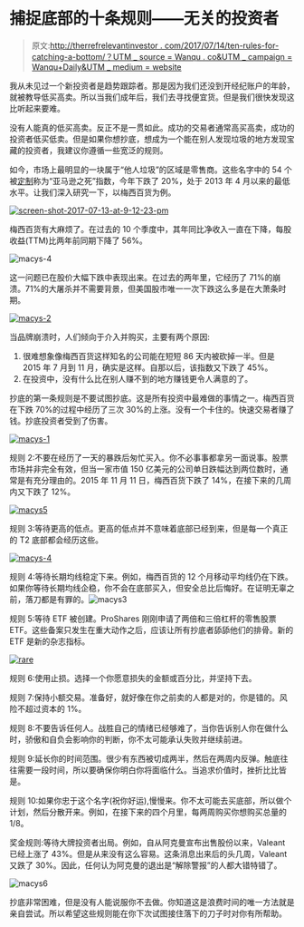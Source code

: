 # 捕捉底部的十条规则——无关的投资者

> 原文:[http://therrefrelevantinvestor . com/2017/07/14/ten-rules-for-catching-a-bottom/？UTM _ source = Wanqu . co&UTM _ campaign = Wanqu+Daily&UTM _ medium = website](http://theirrelevantinvestor.com/2017/07/14/ten-rules-for-catching-a-bottom/?utm_source=wanqu.co&utm_campaign=Wanqu+Daily&utm_medium=website)



我从未见过一个新投资者是趋势跟踪者。那是因为我们还没到开经纪账户的年龄，就被教导低买高卖。所以当我们成年后，我们去寻找便宜货。但是我们很快发现这比听起来要难。

没有人能真的低买高卖。反正不是一贯如此。成功的交易者通常高买高卖，成功的投资者低买低卖。但是如果你想抄底，想成为一个能在别人发现垃圾的地方发现宝藏的投资者，我建议你遵循一些宽泛的规则。

如今，市场上最明显的一块属于“他人垃圾”的区域是零售商。这些名字中的 54 个被[定制](https://twitter.com/bespokeinvest)称为“亚马逊之死”指数，今年下跌了 20%，处于 2013 年 4 月以来的最低水平。让我们深入研究一下，以梅西百货为例。

[![screen-shot-2017-07-13-at-9-12-23-pm](../Images/140c2cefdd4ee2516c3a2aec131c888c.png)](http://theirrelevantinvestor.com/wp-content/uploads/2017/07/Screen-Shot-2017-07-13-at-9.12.23-PM.png)

梅西百货有大麻烦了。在过去的 10 个季度中，其年同比净收入一直在下降，每股收益(TTM)比两年前同期下降了 56%。

![macys-4](../Images/1fb02c1f52cbda9ce1e58e5b02959530.png)

这一问题已在股价大幅下跌中表现出来。在过去的两年里，它经历了 71%的崩溃。71%的大屠杀并不需要背景，但美国股市唯一一次下跌这么多是在大萧条时期。

[![macys-2](../Images/00501c25f39a37f7455faefddb7f2ea1.png)](http://theirrelevantinvestor.com/wp-content/uploads/2017/07/macys-2.jpg)

当品牌崩溃时，人们倾向于介入并购买，主要有两个原因:

1.  很难想象像梅西百货这样知名的公司能在短短 86 天内被砍掉一半。但是 2015 年 7 月到 11 月，确实是这样。自那以后，该指数又下跌了 45%。
2.  在投资中，没有什么比在别人赚不到的地方赚钱更令人满意的了。

抄底的第一条规则是不要试图抄底。这是所有投资中最难做的事情之一。梅西百货在下跌 70%的过程中经历了三次 30%的上涨。没有一个卡住的。快速交易者赚了钱。抄底投资者受到了伤害。

[![macys-1](../Images/bced7aafa32d59e560dd101b0f396d6a.png)](http://theirrelevantinvestor.com/wp-content/uploads/2017/07/Macys-1.jpg)

规则 2:不要在经历了一天的暴跌后匆忙买入。你不必事事都拿另一面说事。股票市场并非完全有效，但当一家市值 150 亿美元的公司单日跌幅达到两位数时，通常是有充分理由的。2015 年 11 月 11 日，梅西百货下跌了 14%，在接下来的几周内又下跌了 12%。

[![macys5](../Images/00e4070051ba0be537f6008a3abec195.png)](http://theirrelevantinvestor.com/wp-content/uploads/2017/07/Macys5-1.jpg)

规则 3:等待更高的低点。更高的低点并不意味着底部已经到来，但是每一个真正的 T2 底部都会经历这些。

[![macys-4](../Images/0426dc6b17f8b474bd91b554236121ac.png)](http://theirrelevantinvestor.com/wp-content/uploads/2017/07/macys-4-2.jpg)

规则 4:等待长期均线稳定下来。例如，梅西百货的 12 个月移动平均线仍在下跌。如果你等待长期均线企稳，你不会在底部买入，但安全总比后悔好。在证明无辜之前，落刀都是有罪的。![macys3](../Images/c7b0665ce724bf5d8b6d67f618a39f8b.png)

规则 5:等待 ETF 被创建。ProShares 刚刚申请了两倍和三倍杠杆的零售股票 ETF。这些备案只发生在重大动作之后，应该让所有抄底者舔舔他们的排骨。新的 ETF 是新的杂志指标。

[![rare](../Images/51ecdceae38c9dcf28fdbbf58b67c7c6.png)](http://theirrelevantinvestor.com/wp-content/uploads/2017/07/rare.jpg)

规则 6:使用止损。选择一个你愿意损失的金额或百分比，并坚持下去。

规则 7:保持小额交易。准备好，就好像在你之前卖的人都是对的，你是错的。风险不超过资本的 1%。

规则 8:不要告诉任何人。战胜自己的情绪已经够难了，当你告诉别人你在做什么时，骄傲和自负会影响你的判断，你不太可能承认失败并继续前进。

规则 9:延长你的时间范围。很少有东西被切成两半，然后在两周内反弹。触底往往需要一段时间，所以要确保你明白你将面临什么。当追求价值时，挫折比比皆是。

规则 10:如果你忠于这个名字(祝你好运),慢慢来。你不太可能去买底部，所以做个计划，然后分散开来。例如，在接下来的四个月里，每两周购买你想购买总量的 1/8。

奖金规则:等待大牌投资者出局。例如，自从阿克曼宣布出售股份以来，Valeant 已经上涨了 43%。但是从来没有这么容易。这条消息出来后的头几周，Valeant 又跌了 30%。因此，任何认为阿克曼的退出是“解除警报”的人都大错特错了。

![macys6](../Images/5d4637c0456f448c0b8769f15ccc5773.png)

抄底非常困难，但是没有人能说服你不去做。你知道这是浪费时间的唯一方法就是亲自尝试。所以希望这些规则能在你下次试图接住落下的刀子时对你有所帮助。

